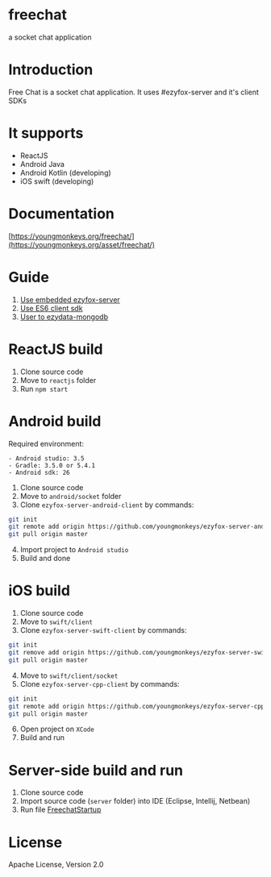 # freechat
a socket chat application

# Introduction 

Free Chat is a socket chat application. It uses #ezyfox-server and it's client SDKs

# It supports

- ReactJS
- Android Java
- Android Kotlin (developing)
- iOS swift (developing)

# Documentation

[https://youngmonkeys.org/freechat/](https://youngmonkeys.org/asset/freechat/)

# Guide
1. [Use embedded ezyfox-server](https://youngmonkeys.org/use-embedded-server/)
1. [Use ES6 client sdk](https://youngmonkeys.org/ezyfox-es6-client-sdk/)
1. [User to ezydata-mongodb](https://youngmonkeys.org/introduce-to-ezymongo/)
 
 # ReactJS build
 
 1. Clone source code
 2. Move to ```reactjs``` folder
 3. Run ```npm start```
 
 # Android build
 
 Required environment:
 
 ```
 - Android studio: 3.5
 - Gradle: 3.5.0 or 5.4.1
 - Android sdk: 26
 ```
 
 1. Clone source code
 2. Move to ```android/socket``` folder
 3. Clone ```ezyfox-server-android-client``` by commands:
 
 ```bash
git init
git remote add origin https://github.com/youngmonkeys/ezyfox-server-android-client.git
git pull origin master
```

4. Import project to ```Android studio```
5. Build and done

# iOS build

1. Clone source code
2. Move to ```swift/client```
3. Clone ```ezyfox-server-swift-client``` by commands:

```bash
git init
git remove add origin https://github.com/youngmonkeys/ezyfox-server-swift-client.git
git pull origin master
```

4. Move to ```swift/client/socket```
5. Clone ```ezyfox-server-cpp-client``` by commands:

```bash
git init
git remote add origin https://github.com/youngmonkeys/ezyfox-server-cpp-client.git
git pull origin master
``` 

6. Open project on ```XCode```
7. Build and run

# Server-side build and run

1. Clone source code
2. Import source code (```server``` folder) into IDE (Eclipse, Intellij, Netbean)
3. Run file [FreechatStartup](https://github.com/youngmonkeys/freechat/blob/master/server/freechat-startup/src/main/java/com/tvd12/freechat/FreechatStartup.java)

# License

Apache License, Version 2.0